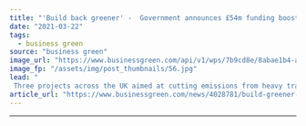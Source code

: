 ```yaml
---
title: "'Build back greener' -  Government announces £54m funding boost for electric trucks and hydrogen buses"
date: "2021-03-22"
tags: 
  - business green
source: "business green"
image_url: "https://www.businessgreen.com/api/v1/wps/7b9cd8e/8abae1b4-a77f-471e-aea5-457c5d08dc2b/1/Next-Gen-FCEV-Wrightbus-Red-White-Side-On-185x114.jpg"
image_fp: "/assets/img/post_thumbnails/56.jpg"
lead: "
 Three projects across the UK aimed at cutting emissions from heavy transport to share government-led funding ..."
article_url: "https://www.businessgreen.com/news/4028781/build-greener-government-announces-gbp54m-funding-boost-electric-trucks-hydrogen-buses"
---
```


---
